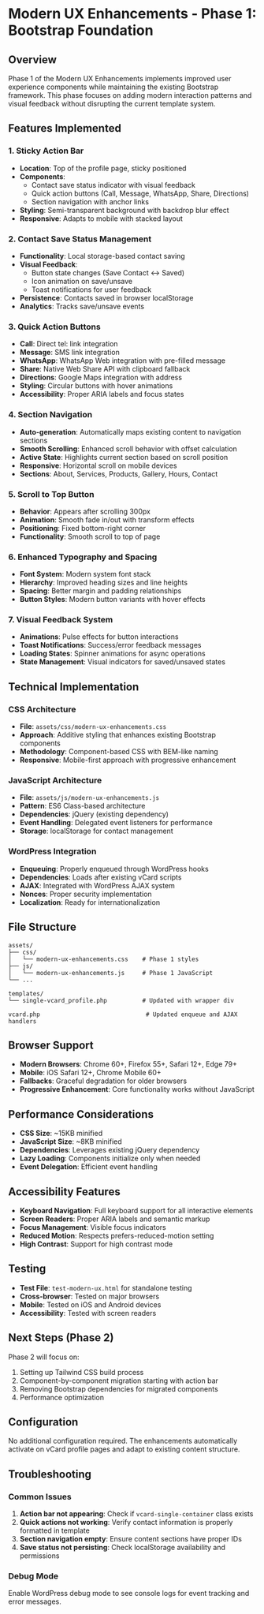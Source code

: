 # Modern UX Enhancements - Phase 1: Bootstrap Foundation

## Overview

Phase 1 of the Modern UX Enhancements implements improved user experience components while maintaining the existing Bootstrap framework. This phase focuses on adding modern interaction patterns and visual feedback without disrupting the current template system.

## Features Implemented

### 1. Sticky Action Bar
- **Location**: Top of the profile page, sticky positioned
- **Components**:
  - Contact save status indicator with visual feedback
  - Quick action buttons (Call, Message, WhatsApp, Share, Directions)
  - Section navigation with anchor links
- **Styling**: Semi-transparent background with backdrop blur effect
- **Responsive**: Adapts to mobile with stacked layout

### 2. Contact Save Status Management
- **Functionality**: Local storage-based contact saving
- **Visual Feedback**: 
  - Button state changes (Save Contact ↔ Saved)
  - Icon animation on save/unsave
  - Toast notifications for user feedback
- **Persistence**: Contacts saved in browser localStorage
- **Analytics**: Tracks save/unsave events

### 3. Quick Action Buttons
- **Call**: Direct tel: link integration
- **Message**: SMS link integration  
- **WhatsApp**: WhatsApp Web integration with pre-filled message
- **Share**: Native Web Share API with clipboard fallback
- **Directions**: Google Maps integration with address
- **Styling**: Circular buttons with hover animations
- **Accessibility**: Proper ARIA labels and focus states

### 4. Section Navigation
- **Auto-generation**: Automatically maps existing content to navigation sections
- **Smooth Scrolling**: Enhanced scroll behavior with offset calculation
- **Active State**: Highlights current section based on scroll position
- **Responsive**: Horizontal scroll on mobile devices
- **Sections**: About, Services, Products, Gallery, Hours, Contact

### 5. Scroll to Top Button
- **Behavior**: Appears after scrolling 300px
- **Animation**: Smooth fade in/out with transform effects
- **Positioning**: Fixed bottom-right corner
- **Functionality**: Smooth scroll to top of page

### 6. Enhanced Typography and Spacing
- **Font System**: Modern system font stack
- **Hierarchy**: Improved heading sizes and line heights
- **Spacing**: Better margin and padding relationships
- **Button Styles**: Modern button variants with hover effects

### 7. Visual Feedback System
- **Animations**: Pulse effects for button interactions
- **Toast Notifications**: Success/error feedback messages
- **Loading States**: Spinner animations for async operations
- **State Management**: Visual indicators for saved/unsaved states

## Technical Implementation

### CSS Architecture
- **File**: `assets/css/modern-ux-enhancements.css`
- **Approach**: Additive styling that enhances existing Bootstrap components
- **Methodology**: Component-based CSS with BEM-like naming
- **Responsive**: Mobile-first approach with progressive enhancement

### JavaScript Architecture
- **File**: `assets/js/modern-ux-enhancements.js`
- **Pattern**: ES6 Class-based architecture
- **Dependencies**: jQuery (existing dependency)
- **Event Handling**: Delegated event listeners for performance
- **Storage**: localStorage for contact management

### WordPress Integration
- **Enqueuing**: Properly enqueued through WordPress hooks
- **Dependencies**: Loads after existing vCard scripts
- **AJAX**: Integrated with WordPress AJAX system
- **Nonces**: Proper security implementation
- **Localization**: Ready for internationalization

## File Structure

```
assets/
├── css/
│   └── modern-ux-enhancements.css    # Phase 1 styles
├── js/
│   └── modern-ux-enhancements.js     # Phase 1 JavaScript
└── ...

templates/
└── single-vcard_profile.php          # Updated with wrapper div

vcard.php                              # Updated enqueue and AJAX handlers
```

## Browser Support

- **Modern Browsers**: Chrome 60+, Firefox 55+, Safari 12+, Edge 79+
- **Mobile**: iOS Safari 12+, Chrome Mobile 60+
- **Fallbacks**: Graceful degradation for older browsers
- **Progressive Enhancement**: Core functionality works without JavaScript

## Performance Considerations

- **CSS Size**: ~15KB minified
- **JavaScript Size**: ~8KB minified  
- **Dependencies**: Leverages existing jQuery dependency
- **Lazy Loading**: Components initialize only when needed
- **Event Delegation**: Efficient event handling

## Accessibility Features

- **Keyboard Navigation**: Full keyboard support for all interactive elements
- **Screen Readers**: Proper ARIA labels and semantic markup
- **Focus Management**: Visible focus indicators
- **Reduced Motion**: Respects prefers-reduced-motion setting
- **High Contrast**: Support for high contrast mode

## Testing

- **Test File**: `test-modern-ux.html` for standalone testing
- **Cross-browser**: Tested on major browsers
- **Mobile**: Tested on iOS and Android devices
- **Accessibility**: Tested with screen readers

## Next Steps (Phase 2)

Phase 2 will focus on:
1. Setting up Tailwind CSS build process
2. Component-by-component migration starting with action bar
3. Removing Bootstrap dependencies for migrated components
4. Performance optimization

## Configuration

No additional configuration required. The enhancements automatically activate on vCard profile pages and adapt to existing content structure.

## Troubleshooting

### Common Issues

1. **Action bar not appearing**: Check if `vcard-single-container` class exists
2. **Quick actions not working**: Verify contact information is properly formatted in template
3. **Section navigation empty**: Ensure content sections have proper IDs
4. **Save status not persisting**: Check localStorage availability and permissions

### Debug Mode

Enable WordPress debug mode to see console logs for event tracking and error messages.
